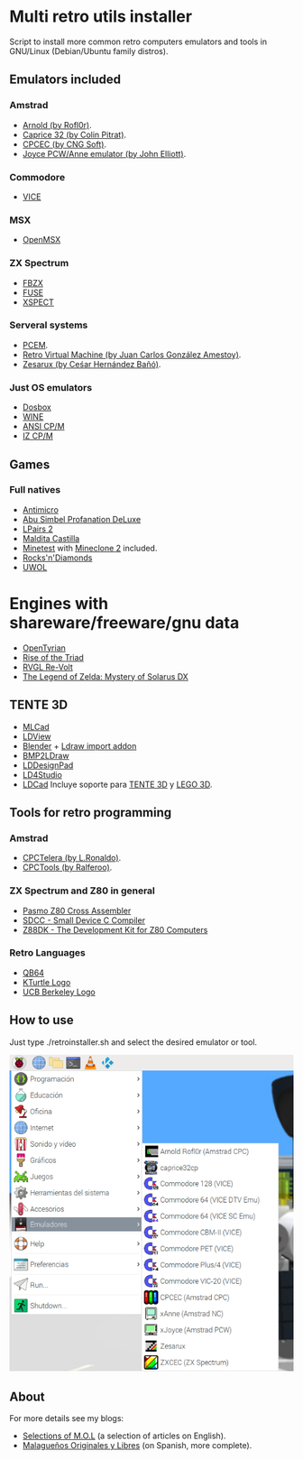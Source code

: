 # Multi retro utils installer
Script to install more common retro computers emulators and tools in GNU/Linux (Debian/Ubuntu family distros).

## Emulators included
### Amstrad
- [Arnold (by Rofl0r)](https://github.com/rofl0r/arnold).
- [Caprice 32 (by Colin Pitrat)](https://github.com/ColinPitrat/caprice32).
- [CPCEC (by CNG Soft)](http://cngsoft.no-ip.org/cpcec.htm).
- [Joyce PCW/Anne emulator (by John Elliott)](http://www.seasip.info/Unix/Joyce).

### Commodore
- [VICE](http://vice-emu.sourceforge.net/)

### MSX
- [OpenMSX](https://openmsx.org/)

### ZX Spectrum
- [FBZX](https://rastersoft.com/programas/fbzx.html)
- [FUSE](http://fuse-emulator.sourceforge.net/)
- [XSPECT](https://github.com/radekp/spectemu/blob/master/README)

### Serveral systems
- [PCEM](https://pcem-emulator.co.uk).
- [Retro Virtual Machine (by Juan Carlos González Amestoy)](https://www.retrovirtualmachine.org/).
- [Zesarux (by Ceśar Hernández Bañó)](https://github.com/chernandezba/zesarux).


### Just OS emulators
- [Dosbox](https://www.dosbox.com/)
- [WINE](https://www.winehq.org/)
- [ANSI CP/M](https://github.com/z88dk/cpm)
- [IZ CP/M](https://github.com/ivanizag/iz-cpm)


## Games
### Full natives
- [Antimicro](https://github.com/AntiMicro/antimicro)
- [Abu Simbel Profanation DeLuxe](https://computeremuzone.com/ficha/598/)
- [LPairs 2](http://lgames.sourceforge.net/LPairs/)
- [Maldita Castilla](https://www.locomalito.com/es/maldita_castilla.php)
- [Minetest](https://www.minetest.net/) with [Mineclone 2](https://malagaoriginal.blogspot.com/2019/03/minetest-con-mineclone-2-en-gnulinux-y.html) included.
- [Rocks'n'Diamonds](https://www.artsoft.org/rocksndiamonds/)
- [UWOL](https://www.mojontwins.com/juegos_mojonos/uwol-quest-for-money/)


# Engines with shareware/freeware/gnu data
- [OpenTyrian](https://github.com/opentyrian/opentyrian)
- [Rise of the Triad](https://icculus.org/rott)
- [RVGL Re-Volt](https://rvgl.re-volt.io/)
- [The Legend of Zelda: Mystery of Solarus DX](https://www.solarus-games.org/en/games/the-legend-of-zelda-mystery-of-solarus-dx)


## TENTE 3D
- [MLCad](http://mlcad.lm-software.com/)
- [LDView](http://ldview.sourceforge.net/)
- [Blender](http://www.blender.org) + [Ldraw import addon](https://github.com/TobyLobster/ImportLDraw/releases)
- [BMP2LDraw](https://www.dropbox.com/s/a82giwfiof15ld5/bmp2ldraw.zip?dl=1)
- [LDDesignPad](https://sourceforge.net/projects/lddp)
- [LD4Studio](http://www.ld4dstudio.nl)
- [LDCad](http://www.melkert.net/LDCad)
Incluye soporte para [TENTE 3D](https://www.dropbox.com/s/irba95qphdxtiq7/LDrawTente_Ultima.zip?dl=0) y [LEGO 3D](http://www.ldraw.org).


## Tools for retro programming
### Amstrad
- [CPCTelera (by L.Ronaldo)](https://github.com/lronaldo/cpctelera).
- [CPCTools (by Ralferoo)](https://github.com/ralferoo/cpctools).

### ZX Spectrum and Z80 in general
- [Pasmo Z80 Cross Assembler](http://pasmo.speccy.org/)
- [SDCC - Small Device C Compiler](http://sdcc.sourceforge.net/)
- [Z88DK - The Development Kit for Z80 Computers](https://github.com/z88dk/z88dk)

### Retro Languages
- [QB64](http://www.qb64.net/)
- [KTurtle Logo](https://edu.kde.org/kturtle/)
- [UCB Berkeley Logo](https://people.eecs.berkeley.edu/~bh/logo.html)


## How to use
Just type ./retroinstaller.sh and select the desired emulator or tool.

![Emulator category in GNU/Linux](https://raw.githubusercontent.com/cpcbegin/amstrademulatorsinstaller/master/resources/images/menu.png)


## About
For more details see my blogs:
- [Selections of M.O.L](https://malagaoriginalenglish.blogspot.com/) (a selection of articles on English).
- [Malagueños Originales y Libres](https://malagaoriginal.blogspot.com) (on Spanish, more complete).
